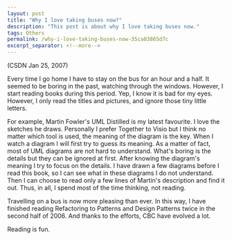 ```yaml
---
layout: post
title: "Why I love taking buses now?"
description: "This post is about why I love taking buses now."
tags: Others
permalink: /why-i-love-taking-buses-now-35ca03865d7c
excerpt_separator: <!--more-->
---
```

(CSDN Jan 25, 2007)

Every time I go home I have to stay on the bus for an hour and a half. It seemed to be boring in the past, watching through the windows. However, I start reading books during this period. Yep, I know it is bad for my eyes. However, I only read the titles and pictures, and ignore those tiny little letters.
<!--more-->

For example, Martin Fowler's UML Distilled is my latest favourite. I love the sketches he draws. Personally I prefer Together to Visio but I think no matter which tool is used, the meaning of the diagram is the key. When I watch a diagram I will first try to guess its meaning. As a matter of fact, most of UML diagrams are not hard to understand. What's boring is the details but they can be ignored at first. After knowing the diagram's meaning I try to focus on the details. I have drawn a few diagrams before I read this book, so I can see what in these diagrams I do not understand. Then I can choose to read only a few lines of Martin's description and find it out. Thus, in all, I spend most of the time thinking, not reading.

Travelling on a bus is now more pleasing than ever. In this way, I have finished reading Refactoring to Patterns and Design Patterns twice in the second half of 2006. And thanks to the efforts, CBC have evolved a lot.

Reading is fun.
